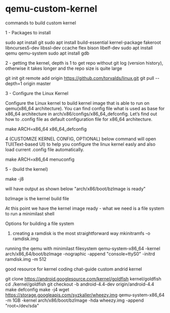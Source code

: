 # qemu-custom-kernel
commands to build custom kernel


1 - Packages to install

sudo apt install git
sudo apt install build-essential kernel-package fakeroot libncurses5-dev libssl-dev ccache flex bison libelf-dev
sudo apt install qemu qemu-system
sudo apt install gdb

2 - getting the kernel, depth is 1 to get repo without git log (version history), otherwise it takes longer and the repo size is quite large

git init
git remote add origin https://github.com/torvalds/linux.git
git pull --depth=1 origin master

3 - Configure the Linux Kernel

Configure the Linux kernel to build kernel image that is able to run on qemu(x86_64 architecture). You can find config file what is used as base for x86_64 architecture in arch/x86/configs/x86_64_defconfig. Let’s find out how to .config file as default configuration file for x86_64 architecture.

make ARCH=x86_64 x86_64_defconfig   

4 (CUSTOMIZE KERNEL CONFIG, OPTIONAL) below command will open TUI(Text-based UI) to help you configure the linux kernel easly and also load current .config file automatically.

make ARCH=x86_64 menuconfig

5 - (build the kernel)

make -j8

will have output as shown below
"arch/x86/boot/bzImage is ready"

bzImage is the kernel build file

At this point we have the kernel image ready -  what we need is a file system to run a minimilast shell

Options for building a file system
1) creating a ramdisk is the most straightforward way
mkinitramfs -o ramdisk.img 

running the qemu with minimilast filesystem
qemu-system-x86_64 -kernel arch/x86_64/boot/bzImage -nographic -append "console=ttyS0" -initrd ramdisk.img -m 512

good resource for kernel coding chat-guide
custom andrid kernel 


git clone https://android.googlesource.com/kernel/goldfish kernel/goldfish
cd ./kernel/goldfish
git checkout -b android-4.4-dev origin/android-4.4
make defconfig
make -j4
wget https://storage.googleapis.com/syzkaller/wheezy.img
qemu-system-x86_64 -m 1GB -kernel arch/x86/boot/bzImage -hda wheezy.img -append "root=/dev/sda"

